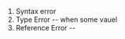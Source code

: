 <!-- common error in js -->
1. Syntax error
2. Type Error -- when some vauel
3. Reference Error -- 
